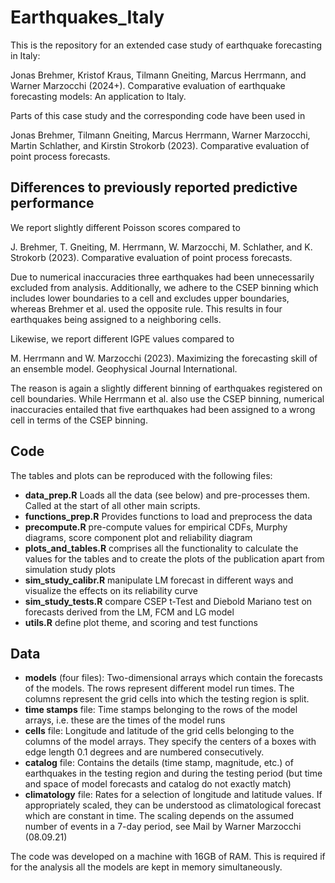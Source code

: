 # Earthquakes_Italy

This is the repository for an extended case study of earthquake forecasting in
Italy:

Jonas Brehmer, Kristof Kraus, Tilmann Gneiting, Marcus Herrmann, and
Warner Marzocchi (2024+). Comparative evaluation of earthquake forecasting 
models: An application to Italy.

Parts of this case study and the corresponding code have been used in

Jonas Brehmer, Tilmann Gneiting, Marcus Herrmann, Warner Marzocchi, Martin
Schlather, and Kirstin Strokorb (2023). Comparative evaluation of point
process forecasts.

## Differences to previously reported predictive performance

We report slightly different Poisson scores compared to

J. Brehmer, T. Gneiting, M. Herrmann, W. Marzocchi, M.
Schlather, and K. Strokorb (2023). Comparative evaluation of point
process forecasts.

Due to numerical inaccuracies three earthquakes had been unnecessarily excluded 
from analysis. Additionally, we adhere to the CSEP binning which includes lower boundaries to a cell and
excludes upper boundaries, whereas Brehmer et al. used the opposite rule. This results in four 
earthquakes being assigned to a neighboring cells.

Likewise, we report different IGPE values compared to

M. Herrmann and W. Marzocchi (2023). Maximizing the forecasting skill of an ensemble
model. Geophysical Journal International.

The reason is again a slightly different binning of earthquakes registered on cell boundaries.
While Herrmann et al. also use the CSEP binning, numerical inaccuracies entailed that five
earthquakes had been assigned to a wrong cell in terms of the CSEP binning.

## Code

The tables and plots can be reproduced with the following files:

- **data_prep.R** Loads all the data (see below) and pre-processes them. Called at
the start of all other main scripts.
- **functions_prep.R** Provides functions to load and preprocess the data
- **precompute.R** pre-compute values for empirical CDFs, Murphy 
diagrams, score component plot and reliability diagram
- **plots_and_tables.R** comprises all the functionality to calculate the values for the
tables and to create the plots of the publication apart from simulation study plots
- **sim_study_calibr.R** manipulate LM forecast in different ways and visualize the effects
on its reliability curve
- **sim_study_tests.R** compare CSEP t-Test and Diebold Mariano test on forecasts derived from the LM, FCM and LG model
- **utils.R** define plot theme, and scoring and test functions


## Data

- **models** (four files): Two-dimensional arrays which contain the forecasts of
the models. The rows represent different model run times. The columns represent
the grid cells into which the testing region is split.
- **time stamps** file: Time stamps belonging to the rows of the model arrays, i.e.
these are the times of the model runs
- **cells** file: Longitude and latitude of the grid cells belonging to the columns
of the model arrays. They specify the centers of a boxes with edge length 0.1
degrees and are numbered consecutively.
- **catalog** file: Contains the details (time stamp, magnitude, etc.) of
earthquakes in the testing region and during the testing period (but time and
space of model forecasts and catalog do not exactly match)
- **climatology** file: Rates for a selection of longitude and latitude values. If 
appropriately scaled, they can be understood as climatological forecast which
are constant in time. The scaling depends on the assumed number of events in a
7-day period, see Mail by Warner Marzocchi (08.09.21)

The code was developed on a machine with 16GB of RAM. This is required if for the analysis all the models are
kept in memory simultaneously.
